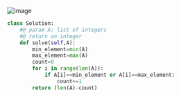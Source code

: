 



![image](https://github.com/yaswanthteja/30Days_Coding_Challenges/assets/93423367/701216b3-d198-4ec7-89d3-388e9f26b803)



```python
class Solution:
    #@ param A: list of integers
    #@ return an integer
    def solve(self,A):
        min_element=min(A)
        max_element=max(A)
        count=0
        for i in range(len(A)):
            if A[i]==min_element or A[i]==max_element:
                count+=1
        return (len(A)-count)

```

